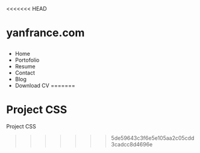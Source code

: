 <<<<<<< HEAD
# yanfrance.com

##

- Home
- Portofolio
- Resume
- Contact
- Blog
- Download CV
=======
# Project CSS

Project CSS
>>>>>>> 5de59643c3f6e5e105aa2c05cdd3cadcc8d4696e
